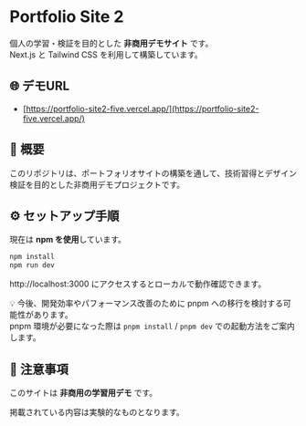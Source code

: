 # Portfolio Site 2

個人の学習・検証を目的とした **非商用デモサイト** です。  
Next.js と Tailwind CSS を利用して構築しています。

## 🌐 デモURL
- [https://portfolio-site2-five.vercel.app/](https://portfolio-site2-five.vercel.app/)

## 📝 概要
このリポジトリは、ポートフォリオサイトの構築を通して、技術習得とデザイン検証を目的とした非商用デモプロジェクトです。

## ⚙️ セットアップ手順

現在は **npm を使用**しています。

```bash
npm install
npm run dev
```

http://localhost:3000 にアクセスするとローカルで動作確認できます。

💡 今後、開発効率やパフォーマンス改善のために pnpm への移行を検討する可能性があります。  
pnpm 環境が必要になった際は `pnpm install` / `pnpm dev` での起動方法をご案内します。

## 📌 注意事項
このサイトは **非商用の学習用デモ** です。

掲載されている内容は実験的なものとなります。

